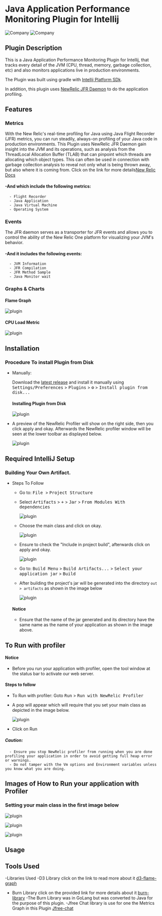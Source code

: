 # Java Application Performance Monitoring Plugin for Intellij
![Company](https://avatars.githubusercontent.com/u/21255133?s=200&v=4)
![Company](https://avatars.githubusercontent.com/u/31739?s=200&v=4)


[comment]: <> (![Build]&#40;https://github.com/turntabl/intellij-apm-plugin/workflows/Build/badge.svg&#41;)


<!-- Plugin description -->
## Plugin Description
 This is a Java Application Performance Monitoring Plugin for Intellij, that tracks every detail of the JVM (CPU, thread, memory, garbage collection, etc) and also monitors
applications live in production environments.

The Plugin was built using gradle with  [Intellij Platform SDk](https://plugins.jetbrains.com/docs/intellij/welcome.html).

In addition, this plugin uses [NewRelic JFR Daemon](https://github.com/newrelic/newrelic-jfr-core) to do the application profiling.

<!-- Plugin description end -->

## Features
### Metrics
With the New Relic's real-time profiling for Java using Java Flight Recorder (JFR) metrics, you can run steadily, always-on profiling of your Java code in production environments.
This Plugin uses NewRelic JFR Daemon gain insight into the JVM and its operations, 
such as analysis from the ThreadLocal Allocation Buffer (TLAB) that can pinpoint which threads are allocating which object types. 
This can often be used in connection with garbage collection analysis to reveal not only what is being thrown away, but also where it is coming from.
Click on the link for more details[New Relic Docs ](https://docs.newrelic.com/docs/agents/java-agent/features/real-time-profiling-java-using-jfr-metrics/)

 #### -And which include the following metrics: 
      - Flight Recorder
      - Java Application
      - Java Virtual Machine
      - Operating System

### Events
The JFR daemon serves as a transporter for JFR events and allows you to control
the ability of the New Relic One platform for visualizing your JVM's behavior.

 #### -And it includes the following events:
      - JVM Information
      - JFR Compilation
      - JFR Method Sample
      - Java Monitor wait
      
### Graphs & Charts
#### Flame Graph
![plugin](Images/flamegraph1.png)

#### CPU Load Metric
![plugin](Images/cpuLoadGraph.png)



## Installation
  ### Procedure To install Plugin from Disk
[comment]: <> (  <kbd>Install Plugin</kbd>)
[comment]: <> (- Using IDE built-in plugin system:)
[comment]: <> (<kbd>File from the Toolbar or Menu Bar</kbd> > <kbd>Settings/Plugins</kbd> )

[comment]: <> (  <kbd>select from the pop up menu</kbd> > <kbd>Install Plugin from Disk</kbd>)

[comment]: <> (  <kbd>Settings/Preferences</kbd> > <kbd>Plugins</kbd> > <kbd>Marketplace</kbd> > <kbd>Search for "intellij-plugin"</kbd> >)

- Manually:

  Download the [latest release](https://github.com/turntabl/intellij-apm-plugin/releases/latest) and install it manually using
  <kbd>Settings/Preferences</kbd> > <kbd>Plugins</kbd> > <kbd>⚙️</kbd> > <kbd>Install plugin from disk...</kbd>

  
  #### Installing Plugin from Disk  
  ![plugin](Images/plugin.png)
  
- A preview of the NewRelic Profiler will show on the right side, then you click apply and okay.
  Afterwards the NewRelic profiler window will be seen at the lower toolbar as displayed below.

  ![plugin](Images/newRelicProfiler.png)

## Required IntelliJ Setup
 ### Building Your Own Artifact.
- Steps To Follow
  - Go to:  <kbd>File </kbd> > <kbd>Project Structure </kbd>
  - Select <kbd>Artifacts</kbd> > <kbd>+</kbd> > <kbd>Jar</kbd> > <kbd>From Modules With dependencies</kbd>

    ![plugin](Images/artifacts-jar.png)
  - Choose the main class and click on okay.
    
    ![plugin](Images/selectMainClass.png)
  - Ensure to check the "Include in project build", afterwards click on apply and okay.
    
    ![plugin](Images/ensureBuild.png)     
  - Go to: <kbd>Build Menu</kbd> > <kbd>Build Artifacts...</kbd> > <kbd>Select your application jar</kbd> > <kbd>Build</kbd>
  - After building the project's jar will be generated into the directory `out > artifacts` as shown in the image below
    
    ![plugin](Images/out.png)
  
  #### Notice
  - Ensure that the name of the jar generated and its directory have the same name as the name of your application as shown in the image above.
  
## To Run with profiler
#### Notice
  - Before you run your application with profiler, open the tool window at the status bar to activate our web server.
#### Steps to follow
  - To Run with profiler: Goto <kbd>Run</kbd> > <kbd>Run with NewRelic Profiler</kbd>
  - A pop will appear which will require that you set your main class as depicted in the image below.
    
    ![plugin](Images/result3.png)
  - Click on Run
  ##### Caution: 
      - Ensure you stop NewRelic profiler from running when you are done profiling your application in order to avoid getting full heap error or warnings.
      - Do not tamper with the Vm options and Environment variables unless you know what you are doing.




  ## Images of How to Run your application with Profiler
### Setting your main class in the first image below



![plugin](Images/result1.png)

![plugin](Images/result2.png)

![plugin](Images/result4.png)


  
## Usage 
  

[comment]: <> (  - Goto <kbd>Run</kbd> > <kbd>Edit Configurations</kbd>)

[comment]: <> (  - In the pop up window, click on create new application)

[comment]: <> (  - Choose a name, Run on > Local Machine)

[comment]: <> (  - For the VM Options, enter this command  `-javaagent:./lib/jfr-daemon-1.2.0-SNAPSHOT.jar -jar ./lib/testProject.jar`)
  
[comment]: <> (### Working with different types of projects  )

[comment]: <> (- Pure Java Project)

[comment]: <> (    - Build project first)

[comment]: <> (    - Run the project default main first before you run with the plugin.)

[comment]: <> (- Gradle Projects)

[comment]: <> (  - Build project first)

[comment]: <> (  - Run the project default main first before you run with the plugin.)

[comment]: <> (  - For cases where a null pointer exception is thrown, kindly run the project default main again before running with profiler.)

[comment]: <> (- Maven Projects)

[comment]: <> (  - Build project first)

[comment]: <> (  - Run the project default main first before you run with the plugin.)

[comment]: <> (  - For cases where a null pointer exception is thrown, kindly run the project default main again before running with profiler.)

## Tools Used
-Libraries Used
  -D3 Library click on the link to read more about it [d3-flame-graph](https://github.com/spiermar/d3-flame-graph)
  - Burn Library click on the provided link for more details about it [burn-library](https://github.com/spiermar/burn)
    -The Burn Library was in GoLang but was converted to Java for the purpose of this plugin.
  -Jfree Chat library is use for one the Metrics Graph in this Plugin [Jfree-chat](https://www.jfree.org/jfreechart/)



